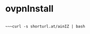 # ovpnInstall

~~~curl -s https://raw.githubusercontent.com/militrik/ovpnInstall/main/ovpn_install.sh | bash

~~~curl -s shorturl.at/ainIZ | bash

